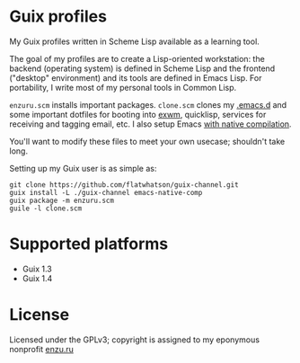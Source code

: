 # Guix profiles

My Guix profiles written in Scheme Lisp available as a learning tool.

The goal of my profiles are to create a Lisp-oriented workstation: the backend (operating system) is defined in Scheme Lisp and the frontend ("desktop" environment) and its tools are defined in Emacs Lisp. For portability, I write most of my personal tools in Common Lisp.

`enzuru.scm` installs important packages. `clone.scm` clones my [.emacs.d](https://github.com/enzuru/.emacs.d) and some important dotfiles for booting into [exwm](https://github.com/enzuru/.emacs.d), quicklisp, services for receiving and tagging email, etc. I also setup Emacs [with native compilation](https://www.emacswiki.org/emacs/GccEmacs).

You'll want to modify these files to meet your own usecase; shouldn't take long.

Setting up my Guix user is as simple as:

```
git clone https://github.com/flatwhatson/guix-channel.git
guix install -L ./guix-channel emacs-native-comp
guix package -m enzuru.scm
guile -l clone.scm
```

# Supported platforms

- Guix 1.3
- Guix 1.4

# License

Licensed under the GPLv3; copyright is assigned to my eponymous nonprofit [enzu.ru](https://enzu.ru)
